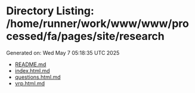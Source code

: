 # Directory Listing: /home/runner/work/www/www/processed/fa/pages/site/research
Generated on: Wed May  7 05:18:35 UTC 2025

- [README.md](README.md)
- [index.html.md](index.html.md)
- [questions.html.md](questions.html.md)
- [vrp.html.md](vrp.html.md)
